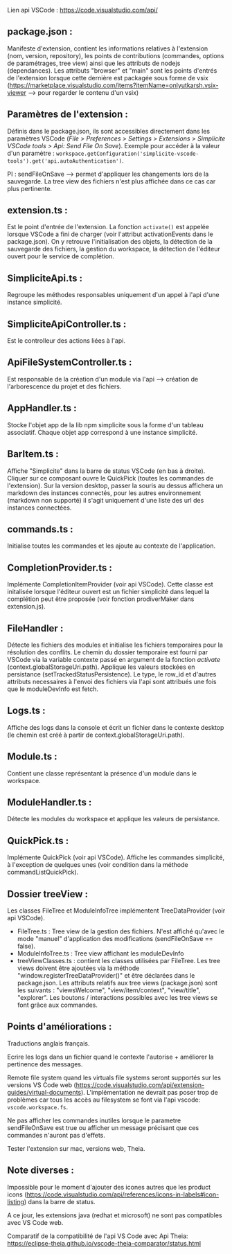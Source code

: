 Lien api VSCode : https://code.visualstudio.com/api/

## package.json :
Manifeste d'extension, contient les informations relatives à l'extension (nom, version, repository), les points de contributions (commandes, options de paramétrages, tree view) ainsi que les attributs de nodejs (dependances).
Les attributs "browser" et "main" sont les points d'entrés de l'extension lorsque cette dernière est packagée sous forme de vsix (https://marketplace.visualstudio.com/items?itemName=onlyutkarsh.vsix-viewer --> pour regarder le contenu d'un vsix)

## Paramètres de l'extension :
Définis dans le package.json, ils sont accessibles directement dans les paramètres VSCode (*File > Preferences > Settings > Extensions > Simplicite VSCode tools > Api: Send File On Save*). Exemple pour accéder à la valeur d'un paramètre :  `workspace.getConfiguration('simplicite-vscode-tools').get('api.autoAuthentication')`.

PI : 
sendFileOnSave --> permet d'appliquer les changements lors de la sauvegarde. La tree view des fichiers n'est plus affichée dans ce cas car plus pertinente.

## extension.ts :
Est le point d'entrée de l'extension. La fonction `activate()` est appelée lorsque VSCode a fini de charger (voir l'attribut activationEvents dans le package.json). On y retrouve l'initialisation des objets, la détection de la sauvegarde des fichiers, la gestion du workspace, la détection de l'éditeur ouvert pour le service de complétion.

## SimpliciteApi.ts :
Regroupe les méthodes responsables uniquement d'un appel à l'api d'une instance simplicité.

## SimpliciteApiController.ts :
Est le controlleur des actions liées à l'api.

## ApiFileSystemController.ts :
Est responsable de la création d'un module via l'api --> création de l'arborescence du projet et des fichiers.

## AppHandler.ts :
Stocke l'objet app de la lib npm simplicite sous la forme d'un tableau associatif. Chaque objet app correspond à une instance simplicité.

## BarItem.ts :
Affiche "Simplicite" dans la barre de status VSCode (en bas à droite). Cliquer sur ce composant ouvre le QuickPick (toutes les commandes de l'extension). Sur la version desktop, passer la souris au dessus affichera un markdown des instances connectés, pour les autres environnement (markdown non supporté) il s'agit uniquement d'une liste des url des instances connectées.

## commands.ts :
Initialise toutes les commandes et les ajoute au contexte de l'application.

## CompletionProvider.ts :
Implémente CompletionItemProvider (voir api VSCode). Cette classe est initalisée lorsque l'éditeur ouvert est un fichier simplicité dans lequel la complétion peut être proposée (voir fonction prodiverMaker dans extension.js).

## FileHandler :
Détecte les fichiers des modules et initialise les fichiers temporaires pour la résolution des conflits. Le chemin du dossier temporaire est fourni par VSCode via la variable contexte passé en argument de la fonction *activate* (context.globalStorageUri.path).
Applique les valeurs stockées en persistance (setTrackedStatusPersistence).
Le type, le row_id et d'autres attributs necessaires à l'envoi des fichiers via l'api sont attribués une fois que le moduleDevInfo est fetch.

## Logs.ts :
Affiche des logs dans la console et écrit un fichier dans le contexte desktop (le chemin est créé à partir de context.globalStorageUri.path).

## Module.ts :
Contient une classe représentant la présence d'un module dans le workspace.

## ModuleHandler.ts :
Détecte les modules du workspace et applique les valeurs de persistance.

## QuickPick.ts :
Implémente QuickPick (voir api VSCode). Affiche les commandes simplicité, à l'exception de quelques unes (voir condition dans la méthode commandListQuickPick).

## Dossier treeView : 
Les classes FileTree et ModuleInfoTree implémentent TreeDataProvider (voir api VSCode).
- FileTree.ts : Tree view de la gestion des fichiers. N'est affiché qu'avec le mode "manuel" d'application des modifications (sendFileOnSave == false).
- ModuleInfoTree.ts : Tree view affichant les moduleDevInfo
- treeViewClasses.ts : contient les classes utilisées par FileTree.
Les tree views doivent être ajoutées via la méthode "window.registerTreeDataProvider()" et être déclarées dans le package.json.
Les attributs relatifs aux tree views (package.json) sont les suivants : "viewsWelcome", "view/item/context", "view/title", "explorer".
Les boutons / interactions possibles avec les tree views se font grâce aux commandes.

## Points d'améliorations :
Traductions anglais français.

Ecrire les logs dans un fichier quand le contexte l'autorise + améliorer la pertinence des messages.

Remote file system quand les virtuals file systems seront supportés sur les versions VS Code web (https://code.visualstudio.com/api/extension-guides/virtual-documents). L'implémentation ne devrait pas poser trop de problèmes car tous les accès au filesystem se font via l'api vscode: `vscode.workspace.fs`.

Ne pas afficher les commandes inutiles lorsque le parametre sendFileOnSave est true ou afficher un message précisant que ces commandes n'auront pas d'effets.

Tester l'extension sur mac, versions web, Theia.

## Note diverses :
Impossible pour le moment d'ajouter des icones autres que les product icons (https://code.visualstudio.com/api/references/icons-in-labels#icon-listing) dans la barre de status.

A ce jour, les extensions java (redhat et microsoft) ne sont pas compatibles avec VS Code web.

Comparatif de la compatibilité de l'api VS Code avec Api Theia: https://eclipse-theia.github.io/vscode-theia-comparator/status.html
